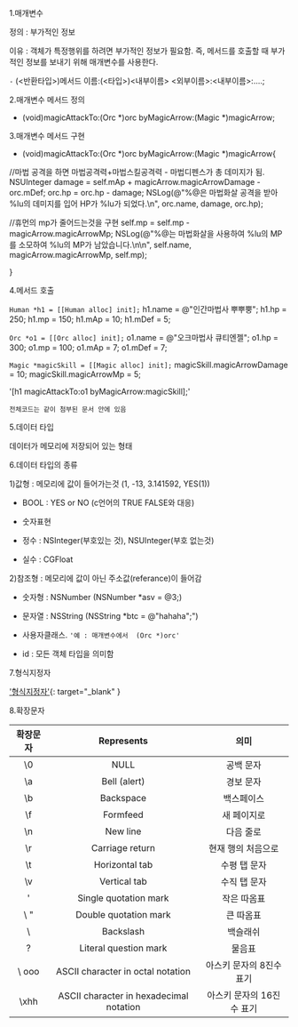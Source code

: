 1.매개변수

정의 : 부가적인 정보

이유 : 객체가 특정행위를 하려면 부가적인 정보가 필요함. 즉, 메서드를 호출할 때 부가적인 정보를 보내기 위해 매개변수를 사용한다.

`-` (<반환타입>)메서드 이름:(<타입>)<내부이름> <외부이름>:<내부이름>:....;

2.매개변수 메서드 정의

- (void)magicAttackTo:(Orc *)orc byMagicArrow:(Magic *)magicArrow;

3.매개변수 메서드 구현

- (void)magicAttackTo:(Orc *)orc byMagicArrow:(Magic *)magicArrow{

//마법 공격을 하면 마법공격력+마법스킬공격력 - 마법디펜스가 총 데미지가 됨.
NSUInteger damage = self.mAp + magicArrow.magicArrowDamage - orc.mDef;
orc.hp = orc.hp - damage;
NSLog(@"%@은 마법화살 공격을 받아 %lu의 데미지를 입어 HP가 %lu가 되었다.\n", orc.name, damage, orc.hp);

//휴먼의 mp가 줄어드는것을 구현
self.mp = self.mp - magicArrow.magicArrowMp;
NSLog(@"%@는 마법화살을 사용하여 %lu의 MP를 소모하여 %lu의 MP가 남았습니다.\n\n", self.name, magicArrow.magicArrowMp, self.mp);

}

4.메서드 호출

`Human *h1 = [[Human alloc] init];`
h1.name = @"인간마법사 뿌뿌뿡";
h1.hp = 250;
h1.mp = 150;
h1.mAp = 10;
h1.mDef = 5;

`Orc *o1 = [[Orc alloc] init];`
o1.name = @"오크마법사 큐티엔젤";
o1.hp = 300;
o1.mp = 100;
o1.mAp = 7;
o1.mDef = 7;

`Magic *magicSkill = [[Magic alloc] init];`
magicSkill.magicArrowDamage = 10;
magicSkill.magicArrowMp = 5;

'[h1 magicAttackTo:o1 byMagicArrow:magicSkill];'

`전체코드는 같이 첨부된 문서 안에 있음`

5.데이터 타입

데이터가 메모리에 저장되어 있는 형태

6.데이터 타입의 종류

1)값형 : 메모리에 값이 들어가는것 (1, -13, 3.141592, YES(1))

* BOOL : YES or NO (c언어의 TRUE FALSE와 대응)

* 숫자표현

 * 정수 : NSInteger(부호있는 것), NSUInteger(부호 없는것)

 * 실수 : CGFloat

2)참조형 : 메모리에 값이 아닌 주소값(referance)이 들어감

* 숫자형 : NSNumber (NSNumber *asv = @3;)

* 문자열 : NSString (NSString *btc = @"hahaha";")

* 사용자클래스. `'예 : 매개변수에서  (Orc *)orc'`

* id : 모든 객체 타입을 의미함

7.형식지정자

['형식지정자'](https://developer.apple.com/library/content/documentation/Cocoa/Conceptual/Strings/Articles/formatSpecifiers.html){: target="_blank" }

8.확장문자

| 확장문자  |  Represents | 의미 |
|:-:|:-:|:-:|
| \0  | NULL  | 공백 문자 |
| \a |  Bell (alert) | 경보 문자  |
| \b  | Backspace  | 백스페이스  |
| \f  | Formfeed |  새 페이지로 |
| \n  | New line | 다음 줄로  |
| \r  | Carriage return  | 현재 행의 처음으로  |
| \t  | Horizontal tab  | 수평 탭 문자  |
| \v  | Vertical tab  | 수직 탭 문자  |
| \'  | Single quotation mark  | 작은 따옴표  |
| \ "  | Double quotation mark  | 큰 따옴표  |
| \\  | Backslash  | 백슬래쉬  |
| \?  | Literal question mark  | 물음표  |
| \ ooo  | ASCII character in octal notation  | 아스키 문자의 8진수 표기  |
| \xhh  |  ASCII character in hexadecimal notation | 아스키 문자의 16진수 표기  |
